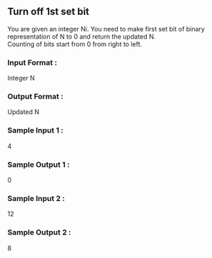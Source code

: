 ## Turn off 1st set bit
You are given an integer Ni. You need to make first set bit of binary representation of N to 0 and return the updated N. <br>
Counting of bits start from 0 from right to left.
### Input Format :
Integer N 
### Output Format :
Updated N
### Sample Input 1 :
4
### Sample Output 1 :
0
### Sample Input 2 :
12 
### Sample Output 2 :
8
